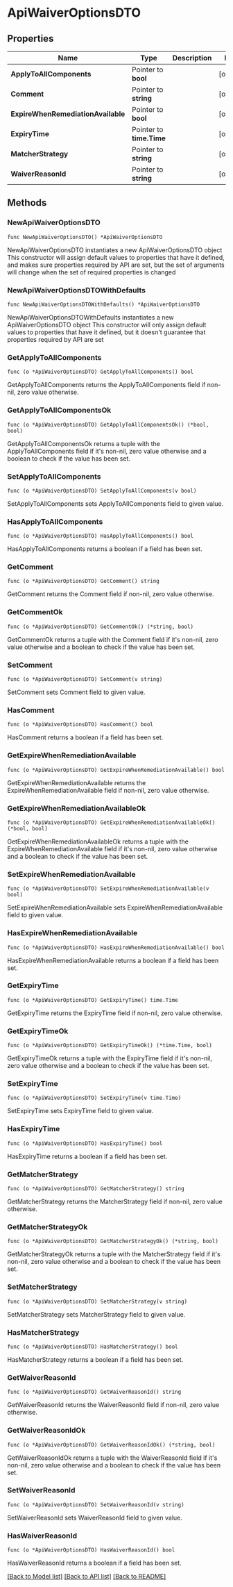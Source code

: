 # ApiWaiverOptionsDTO

## Properties

Name | Type | Description | Notes
------------ | ------------- | ------------- | -------------
**ApplyToAllComponents** | Pointer to **bool** |  | [optional] 
**Comment** | Pointer to **string** |  | [optional] 
**ExpireWhenRemediationAvailable** | Pointer to **bool** |  | [optional] 
**ExpiryTime** | Pointer to **time.Time** |  | [optional] 
**MatcherStrategy** | Pointer to **string** |  | [optional] 
**WaiverReasonId** | Pointer to **string** |  | [optional] 

## Methods

### NewApiWaiverOptionsDTO

`func NewApiWaiverOptionsDTO() *ApiWaiverOptionsDTO`

NewApiWaiverOptionsDTO instantiates a new ApiWaiverOptionsDTO object
This constructor will assign default values to properties that have it defined,
and makes sure properties required by API are set, but the set of arguments
will change when the set of required properties is changed

### NewApiWaiverOptionsDTOWithDefaults

`func NewApiWaiverOptionsDTOWithDefaults() *ApiWaiverOptionsDTO`

NewApiWaiverOptionsDTOWithDefaults instantiates a new ApiWaiverOptionsDTO object
This constructor will only assign default values to properties that have it defined,
but it doesn't guarantee that properties required by API are set

### GetApplyToAllComponents

`func (o *ApiWaiverOptionsDTO) GetApplyToAllComponents() bool`

GetApplyToAllComponents returns the ApplyToAllComponents field if non-nil, zero value otherwise.

### GetApplyToAllComponentsOk

`func (o *ApiWaiverOptionsDTO) GetApplyToAllComponentsOk() (*bool, bool)`

GetApplyToAllComponentsOk returns a tuple with the ApplyToAllComponents field if it's non-nil, zero value otherwise
and a boolean to check if the value has been set.

### SetApplyToAllComponents

`func (o *ApiWaiverOptionsDTO) SetApplyToAllComponents(v bool)`

SetApplyToAllComponents sets ApplyToAllComponents field to given value.

### HasApplyToAllComponents

`func (o *ApiWaiverOptionsDTO) HasApplyToAllComponents() bool`

HasApplyToAllComponents returns a boolean if a field has been set.

### GetComment

`func (o *ApiWaiverOptionsDTO) GetComment() string`

GetComment returns the Comment field if non-nil, zero value otherwise.

### GetCommentOk

`func (o *ApiWaiverOptionsDTO) GetCommentOk() (*string, bool)`

GetCommentOk returns a tuple with the Comment field if it's non-nil, zero value otherwise
and a boolean to check if the value has been set.

### SetComment

`func (o *ApiWaiverOptionsDTO) SetComment(v string)`

SetComment sets Comment field to given value.

### HasComment

`func (o *ApiWaiverOptionsDTO) HasComment() bool`

HasComment returns a boolean if a field has been set.

### GetExpireWhenRemediationAvailable

`func (o *ApiWaiverOptionsDTO) GetExpireWhenRemediationAvailable() bool`

GetExpireWhenRemediationAvailable returns the ExpireWhenRemediationAvailable field if non-nil, zero value otherwise.

### GetExpireWhenRemediationAvailableOk

`func (o *ApiWaiverOptionsDTO) GetExpireWhenRemediationAvailableOk() (*bool, bool)`

GetExpireWhenRemediationAvailableOk returns a tuple with the ExpireWhenRemediationAvailable field if it's non-nil, zero value otherwise
and a boolean to check if the value has been set.

### SetExpireWhenRemediationAvailable

`func (o *ApiWaiverOptionsDTO) SetExpireWhenRemediationAvailable(v bool)`

SetExpireWhenRemediationAvailable sets ExpireWhenRemediationAvailable field to given value.

### HasExpireWhenRemediationAvailable

`func (o *ApiWaiverOptionsDTO) HasExpireWhenRemediationAvailable() bool`

HasExpireWhenRemediationAvailable returns a boolean if a field has been set.

### GetExpiryTime

`func (o *ApiWaiverOptionsDTO) GetExpiryTime() time.Time`

GetExpiryTime returns the ExpiryTime field if non-nil, zero value otherwise.

### GetExpiryTimeOk

`func (o *ApiWaiverOptionsDTO) GetExpiryTimeOk() (*time.Time, bool)`

GetExpiryTimeOk returns a tuple with the ExpiryTime field if it's non-nil, zero value otherwise
and a boolean to check if the value has been set.

### SetExpiryTime

`func (o *ApiWaiverOptionsDTO) SetExpiryTime(v time.Time)`

SetExpiryTime sets ExpiryTime field to given value.

### HasExpiryTime

`func (o *ApiWaiverOptionsDTO) HasExpiryTime() bool`

HasExpiryTime returns a boolean if a field has been set.

### GetMatcherStrategy

`func (o *ApiWaiverOptionsDTO) GetMatcherStrategy() string`

GetMatcherStrategy returns the MatcherStrategy field if non-nil, zero value otherwise.

### GetMatcherStrategyOk

`func (o *ApiWaiverOptionsDTO) GetMatcherStrategyOk() (*string, bool)`

GetMatcherStrategyOk returns a tuple with the MatcherStrategy field if it's non-nil, zero value otherwise
and a boolean to check if the value has been set.

### SetMatcherStrategy

`func (o *ApiWaiverOptionsDTO) SetMatcherStrategy(v string)`

SetMatcherStrategy sets MatcherStrategy field to given value.

### HasMatcherStrategy

`func (o *ApiWaiverOptionsDTO) HasMatcherStrategy() bool`

HasMatcherStrategy returns a boolean if a field has been set.

### GetWaiverReasonId

`func (o *ApiWaiverOptionsDTO) GetWaiverReasonId() string`

GetWaiverReasonId returns the WaiverReasonId field if non-nil, zero value otherwise.

### GetWaiverReasonIdOk

`func (o *ApiWaiverOptionsDTO) GetWaiverReasonIdOk() (*string, bool)`

GetWaiverReasonIdOk returns a tuple with the WaiverReasonId field if it's non-nil, zero value otherwise
and a boolean to check if the value has been set.

### SetWaiverReasonId

`func (o *ApiWaiverOptionsDTO) SetWaiverReasonId(v string)`

SetWaiverReasonId sets WaiverReasonId field to given value.

### HasWaiverReasonId

`func (o *ApiWaiverOptionsDTO) HasWaiverReasonId() bool`

HasWaiverReasonId returns a boolean if a field has been set.


[[Back to Model list]](../README.md#documentation-for-models) [[Back to API list]](../README.md#documentation-for-api-endpoints) [[Back to README]](../README.md)


